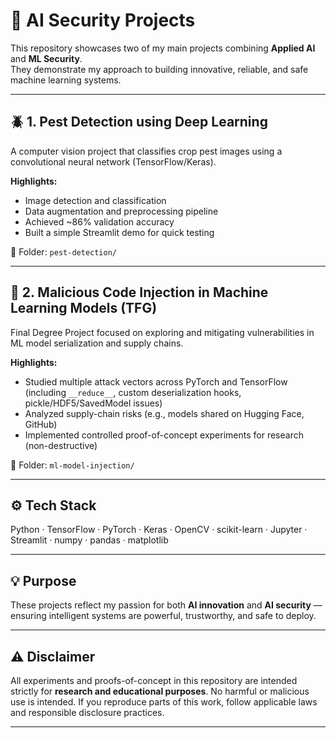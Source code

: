 # 🧠 AI Security Projects

This repository showcases two of my main projects combining **Applied AI** and **ML Security**.  
They demonstrate my approach to building innovative, reliable, and safe machine learning systems.

---

## 🪲 1. Pest Detection using Deep Learning
A computer vision project that classifies crop pest images using a convolutional neural network (TensorFlow/Keras).

**Highlights:**
- Image detection and classification  
- Data augmentation and preprocessing pipeline  
- Achieved ~86% validation accuracy  
- Built a simple Streamlit demo for quick testing

📂 Folder: `pest-detection/`

---

## 🧩 2. Malicious Code Injection in Machine Learning Models (TFG)
Final Degree Project focused on exploring and mitigating vulnerabilities in ML model serialization and supply chains.

**Highlights:**
- Studied multiple attack vectors across PyTorch and TensorFlow (including `__reduce__`, custom deserialization hooks, pickle/HDF5/SavedModel issues)  
- Analyzed supply-chain risks (e.g., models shared on Hugging Face, GitHub)  
- Implemented controlled proof-of-concept experiments for research (non-destructive)  

📂 Folder: `ml-model-injection/`

---

## ⚙️ Tech Stack
Python · TensorFlow · PyTorch · Keras · OpenCV · scikit-learn · Jupyter · Streamlit · numpy · pandas · matplotlib

---

## 💡 Purpose
These projects reflect my passion for both **AI innovation** and **AI security** — ensuring intelligent systems are powerful, trustworthy, and safe to deploy.

---

## ⚠️ Disclaimer
All experiments and proofs-of-concept in this repository are intended strictly for **research and educational purposes**. No harmful or malicious use is intended. If you reproduce parts of this work, follow applicable laws and responsible disclosure practices.

---
